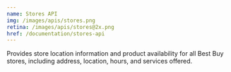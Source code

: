 ```yaml
---
name: Stores API
img: /images/apis/stores.png
retina: /images/apis/stores@2x.png
href: /documentation/stores-api
---
```


Provides store location information and product availability for all Best Buy stores, including address, location, hours, and services offered.
